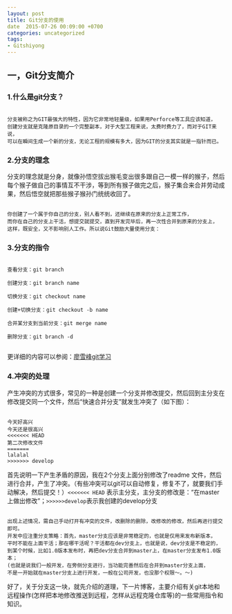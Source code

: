 ```yaml
---
layout: post
title: Git分支的使用
date  2015-07-26 00:09:00 +0700
categories: uncategorized
tags:
- Gitshiyong
---
```


## 一，Git分支简介

### 1.什么是git分支？

```

分支被称之为GIT最强大的特性，因为它非常地轻量级，如果用Perforce等工具应该知道，
创建分支就是克隆原目录的一个完整副本，对于大型工程来说，太费时费力了，而对于GIT来说，
可以在瞬间生成一个新的分支，无论工程的规模有多大，因为GIT的分支其实就是一指针而已。

```

### 2.分支的理念

分支的理念就是分身，就像孙悟空拔出猴毛变出很多跟自己一模一样的猴子，然后每个猴子做自己的事情互不干涉，等到所有猴子做完之后，猴子集合来合并劳动成果，然后悟空就把那些猴子猴孙门统统收回了。

```

你创建了一个属于你自己的分支，别人看不到，还继续在原来的分支上正常工作，
而你在自己的分支上干活，想提交就提交，直到开发完毕后，再一次性合并到原来的分支上，
这样，既安全，又不影响别人工作。所以说Git鼓励大量使用分支：

```


### 3.分支的指令


```

查看分支：git branch

创建分支：git branch name

切换分支：git checkout name

创建+切换分支：git checkout -b name

合并某分支到当前分支：git merge name

删除分支：git branch -d


```

更详细的内容可以参阅：[廖雪峰git学习](http://www.liaoxuefeng.com/wiki/0013739516305929606dd18361248578c67b8067c8c017b000/001375840038939c291467cc7c747b1810aab2fb8863508000)

### 4.冲突的处理

产生冲突的方式很多，常见的一种是创建一个分支并修改提交，然后回到主分支在修改提交同一个文件，然后“快速合并分支”就发生冲突了（如下图）：

```

今天好高兴
今天还是很高兴
<<<<<<< HEAD
第二次修改文件
=======
lalalal
>>>>>>> develop

```

首先说明一下产生矛盾的原因，我在2个分支上面分别修改了readme 文件，然后进行合并，产生了冲突。（有些冲突可以git可以自动修复，修复不了，就要我们手动解决，然后提交！）`<<<<<<< HEAD` 表示主分支，主分支的修改是：“在master上做出修改”；`>>>>>>develop`表示我创建的develop分支

```

出现上述情况，需自己手动打开有冲突的文件，改删除的删除，改修改的修改，然后再进行提交即可。
开发中应注重分支策略：首先，master分支应该是非常稳定的，也就是仅用来发布新版本，
平时不能在上面干活；那在哪干活呢？干活都在dev分支上，也就是说，dev分支是不稳定的，
到某个时候，比如1.0版本发布时，再把dev分支合并到master上，在master分支发布1.0版本；
(也就是说我们一般开发，在旁侧分支进行，当功能完善然后在合并到master分支上面，
不是一开始就在master分支上进行开发，一般在公司开发，也没那个权限～。～)

```

好了，关于分支这一块，就先介绍的道理，下一片博客，主要介绍有关git本地和远程操作(怎样把本地修改推送到远程，怎样从远程克隆仓库等)的一些常用指令和知识。
